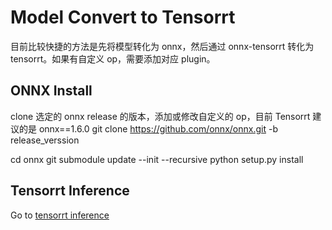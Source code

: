 # Model Convert to Tensorrt

目前比较快捷的方法是先将模型转化为 onnx，然后通过 onnx-tensorrt 转化为 tensorrt。如果有自定义 op，需要添加对应 plugin。

## ONNX Install
clone 选定的 onnx release 的版本，添加或修改自定义的 op，目前 Tensorrt 建议的是 onnx==1.6.0
git clone https://github.com/onnx/onnx.git -b release_verssion

cd onnx
git submodule update --init --recursive
python setup.py install

## Tensorrt Inference
Go to [tensorrt inference](./tensorrt)